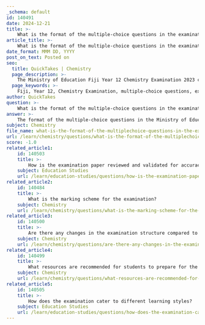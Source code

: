 ```yaml
---
_schema: default
id: 140491
date: 2024-12-21
title: >-
    What is the format of the multiple-choice questions in the examination?
article_title: >-
    What is the format of the multiple-choice questions in the examination?
date_format: MMM DD, YYYY
post_on_text: Posted on
seo:
  title: QuickTakes | Chemistry
  page_description: >-
    The Ministry of Education Fiji Year 12 Chemistry Examination 2023 consists of 20 compulsory multiple-choice questions to be completed in 35 minutes, part of a 3-hour exam with a total of 100 marks.
  page_keywords: >-
    Fiji, Year 12, Chemistry Examination, multiple-choice questions, examination format, compulsory questions, assessment, chemistry concepts
author: QuickTakes
question: >-
    What is the format of the multiple-choice questions in the examination?
answer: >-
    The format of the multiple-choice questions in the Ministry of Education Fiji Year 12 Chemistry Examination 2023 consists of a series of compulsory questions. Specifically, students are required to attempt Questions 1 to 20, which are designed to be completed within approximately 35 minutes. This section is part of a larger examination structure that includes both multiple-choice and short answer questions, with a total of 100 marks allocated for the entire examination, which lasts for 3 hours, plus an additional 10 minutes for reading the paper.\n\nThe examination is structured to assess various chemistry concepts, and the multiple-choice questions are intended to evaluate students' understanding of the subject matter in a straightforward format.
subject: Chemistry
file_name: what-is-the-format-of-the-multiplechoice-questions-in-the-examination.md
url: /learn/chemistry/questions/what-is-the-format-of-the-multiplechoice-questions-in-the-examination
score: -1.0
related_article1:
    id: 140503
    title: >-
        How is the examination paper reviewed and validated for accuracy?
    subject: Education Studies
    url: /learn/education-studies/questions/how-is-the-examination-paper-reviewed-and-validated-for-accuracy
related_article2:
    id: 140484
    title: >-
        What is the marking scheme for the examination?
    subject: Chemistry
    url: /learn/chemistry/questions/what-is-the-marking-scheme-for-the-examination
related_article3:
    id: 140500
    title: >-
        Are there any changes in the examination structure compared to previous years?
    subject: Chemistry
    url: /learn/chemistry/questions/are-there-any-changes-in-the-examination-structure-compared-to-previous-years
related_article4:
    id: 140499
    title: >-
        What resources are recommended for students to prepare for the examination?
    subject: Chemistry
    url: /learn/chemistry/questions/what-resources-are-recommended-for-students-to-prepare-for-the-examination
related_article5:
    id: 140505
    title: >-
        How does the examination cater to different learning styles?
    subject: Education Studies
    url: /learn/education-studies/questions/how-does-the-examination-cater-to-different-learning-styles
---
```


&nbsp;